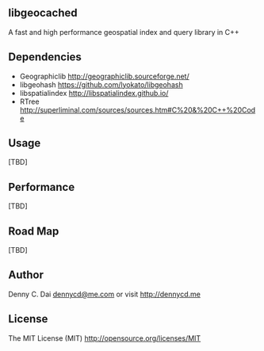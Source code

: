 ## libgeocached 
A fast and high performance geospatial index and query library in C++


## Dependencies

* Geographiclib <http://geographiclib.sourceforge.net/>
* libgeohash <https://github.com/lyokato/libgeohash>
* libspatialindex <http://libspatialindex.github.io/>
* RTree <http://superliminal.com/sources/sources.htm#C%20&%20C++%20Code>


## Usage
[TBD]

## Performance
[TBD]

## Road Map
[TBD]

## Author 
Denny C. Dai <dennycd@me.com> or visit <http://dennycd.me>

## License 
The MIT License (MIT) 
<http://opensource.org/licenses/MIT>
